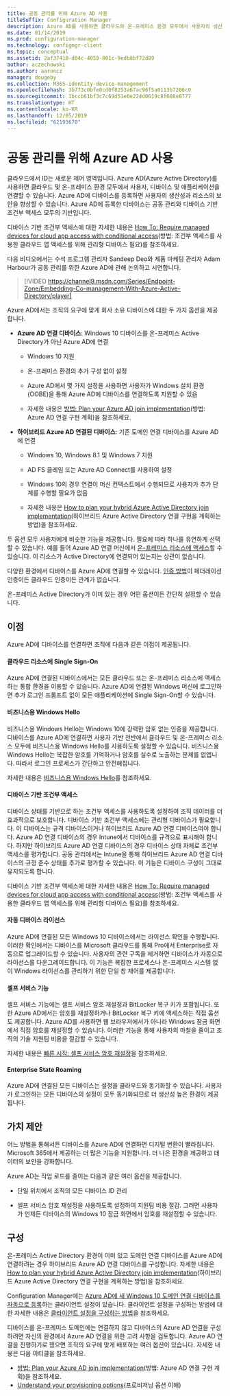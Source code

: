 ```yaml
---
title: 공동 관리를 위해 Azure AD 사용
titleSuffix: Configuration Manager
description: Azure AD를 사용하면 클라우드와 온-프레미스 환경 모두에서 사용자의 생산성과 리소스의 보안을 향상할 수 있음
ms.date: 01/14/2019
ms.prod: configuration-manager
ms.technology: configmgr-client
ms.topic: conceptual
ms.assetid: 2af37410-d04c-4059-801c-9edb8bf72d89
author: aczechowski
ms.author: aaroncz
manager: dougeby
ms.collection: M365-identity-device-management
ms.openlocfilehash: 3b773c0bfe8cd0f8253a67ac96f5a0113b7206c0
ms.sourcegitcommit: 1bccb61bf3c7c69d51e0e224d0619c8f608e8777
ms.translationtype: HT
ms.contentlocale: ko-KR
ms.lasthandoff: 12/05/2019
ms.locfileid: "62193670"
---
```

# <a name="use-azure-ad-for-co-management"></a>공동 관리를 위해 Azure AD 사용

클라우드에서 ID는 새로운 제어 영역입니다. Azure AD(Azure Active Directory)를 사용하면 클라우드 및 온-프레미스 환경 모두에서 사용자, 디바이스 및 애플리케이션을 연결할 수 있습니다. Azure AD에 디바이스를 등록하면 사용자의 생산성과 리소스의 보안을 향상할 수 있습니다. Azure AD에 등록한 디바이스는 공동 관리와 디바이스 기반 조건부 액세스 모두의 기반입니다. 

디바이스 기반 조건부 액세스에 대한 자세한 내용은 [How To: Require managed devices for cloud app access with conditional access](https://docs.microsoft.com/azure/active-directory/conditional-access/require-managed-devices)(방법: 조건부 액세스를 사용한 클라우드 앱 액세스를 위해 관리형 디바이스 필요)를 참조하세요.

다음 비디오에서는 수석 프로그램 관리자 Sandeep Deo와 제품 마케팅 관리자 Adam Harbour가 공동 관리를 위한 Azure AD에 관해 논의하고 시연합니다.

> [!VIDEO https://channel9.msdn.com/Series/Endpoint-Zone/Embedding-Co-management-With-Azure-Active-Directory/player]

Azure AD에서는 조직의 요구에 맞게 회사 소유 디바이스에 대한 두 가지 옵션을 제공합니다.  

- **Azure AD 연결 디바이스**: Windows 10 디바이스를 온-프레미스 Active Directory가 아닌 Azure AD에 연결  

    - Windows 10 지원

    - 온-프레미스 환경의 추가 구성 없이 설정  

    - Azure AD에서 몇 가지 설정을 사용하면 사용자가 Windows 설치 환경(OOBE)을 통해 Azure AD에 디바이스를 연결하도록 지원할 수 있음  

    - 자세한 내용은 [방법: Plan your Azure AD join implementation](https://docs.microsoft.com/azure/active-directory/devices/azureadjoin-plan)(방법: Azure AD 연결 구현 계획)을 참조하세요.  

- **하이브리드 Azure AD 연결된 디바이스**: 기존 도메인 연결 디바이스를 Azure AD에 연결  

    - Windows 10, Windows 8.1 및 Windows 7 지원

    - AD FS 클레임 또는 Azure AD Connect를 사용하여 설정  

    - Windows 10의 경우 연결이 머신 컨텍스트에서 수행되므로 사용자가 추가 단계를 수행할 필요가 없음  

    - 자세한 내용은 [How to plan your hybrid Azure Active Directory join implementation](https://docs.microsoft.com/azure/active-directory/devices/hybrid-azuread-join-plan)(하이브리드 Azure Active Directory 연결 구현을 계획하는 방법)을 참조하세요.  

두 옵션 모두 사용자에게 비슷한 기능을 제공합니다. 필요에 따라 하나를 유연하게 선택할 수 있습니다. 예를 들어 Azure AD 연결 머신에서 [온-프레미스 리소스에 액세스](https://docs.microsoft.com/azure/active-directory/devices/azuread-join-sso)할 수 있습니다. 이 리소스가 Active Directory에 연결되어 있는지는 상관이 없습니다. 

다양한 환경에서 디바이스를 Azure AD에 연결할 수 있습니다. [인증 방법](https://docs.microsoft.com/azure/security/azure-ad-choose-authn)이 페더레이션 인증이든 클라우드 인증이든 관계가 없습니다. 

온-프레미스 Active Directory가 이미 있는 경우 어떤 옵션이든 간단히 설정할 수 있습니다. 



## <a name="benefits"></a>이점

Azure AD에 디바이스를 연결하면 조직에 다음과 같은 이점이 제공됩니다.

#### <a name="single-sign-on-to-cloud-resources"></a>클라우드 리소스에 Single Sign-On
Azure AD에 연결된 디바이스에서는 모든 클라우드 또는 온-프레미스 리소스에 액세스하는 통합 환경을 이용할 수 있습니다. Azure AD에 연결된 Windows 머신에 로그인하면 추가 로그인 프롬프트 없이 모든 애플리케이션에 Single Sign-On할 수 있습니다.  

#### <a name="windows-hello-for-business"></a>비즈니스용 Windows Hello
비즈니스용 Windows Hello는 Windows 10에 강력한 암호 없는 인증을 제공합니다. 디바이스를 Azure AD에 연결하면 사용자 기반 전반에서 클라우드 및 온-프레미스 리소스 모두에 비즈니스용 Windows Hello를 사용하도록 설정할 수 있습니다. 비즈니스용 Windows Hello는 복잡한 암호를 기억하거나 암호를 실수로 노출하는 문제를 없앱니다. 따라서 로그인 프로세스가 간단하고 안전해집니다. 

자세한 내용은 [비즈니스용 Windows Hello](https://docs.microsoft.com/windows/security/identity-protection/hello-for-business/hello-identity-verification)를 참조하세요.  

#### <a name="device-based-conditional-access"></a>디바이스 기반 조건부 액세스
디바이스 상태를 기반으로 하는 조건부 액세스를 사용하도록 설정하여 조직 데이터를 더 효과적으로 보호합니다. 디바이스 기반 조건부 액세스에는 관리형 디바이스가 필요합니다. 이 디바이스는 규격 디바이스이거나 하이브리드 Azure AD 연결 디바이스여야 합니다. Azure AD 연결 디바이스의 경우 Intune에서 디바이스를 규격으로 표시해야 합니다. 하지만 하이브리드 Azure AD 연결 디바이스의 경우 디바이스 상태 자체로 조건부 액세스를 평가합니다. 공동 관리에서는 Intune을 통해 하이브리드 Azure AD 연결 디바이스의 규정 준수 상태를 추가로 평가할 수 있습니다. 이 기능은 디바이스 구성이 그대로 유지되도록 합니다. 

디바이스 기반 조건부 액세스에 대한 자세한 내용은 [How To: Require managed devices for cloud app access with conditional access](https://docs.microsoft.com/azure/active-directory/conditional-access/require-managed-devices)(방법: 조건부 액세스를 사용한 클라우드 앱 액세스를 위해 관리형 디바이스 필요)를 참조하세요.  

#### <a name="automatic-device-licensing"></a>자동 디바이스 라이선스
Azure AD에 연결된 모든 Windows 10 디바이스에서는 라이선스 확인을 수행합니다. 이러한 확인에서는 디바이스를 Microsoft 클라우드를 통해 Pro에서 Enterprise로 자동으로 업그레이드할 수 있습니다. 사용자의 관련 구독을 제거하면 디바이스가 자동으로 라이선스를 다운그레이드합니다. 이 기능은 복잡한 프로세스나 온-프레미스 시스템 없이 Windows 라이선스를 관리하기 위한 단일 창 제어를 제공합니다.

#### <a name="self-service-functionality"></a>셀프 서비스 기능
셀프 서비스 기능에는 셀프 서비스 암호 재설정과 BitLocker 복구 키가 포함됩니다. 또한 Azure AD에서는 암호를 재설정하거나 BitLocker 복구 키에 액세스하는 직접 옵션도 제공합니다. Azure AD를 사용하면 웹 브라우저에서가 아니라 Windows 잠금 화면에서 직접 암호를 재설정할 수 있습니다. 이러한 기능을 통해 사용자의 마찰을 줄이고 조직의 기술 지원팀 비용을 절감할 수 있습니다.  

자세한 내용은 [빠른 시작: 셀프 서비스 암호 재설정](https://docs.microsoft.com/azure/active-directory/authentication/quickstart-sspr)을 참조하세요.

#### <a name="enterprise-state-roaming"></a>Enterprise State Roaming
Azure AD에 연결된 모든 디바이스는 설정을 클라우드와 동기화할 수 있습니다. 사용자가 로그인하는 모든 디바이스의 설정이 모두 동기화되므로 더 생산성 높은 환경이 제공됩니다.  



## <a name="value-proposition"></a>가치 제안

어느 방법을 통해서든 디바이스를 Azure AD에 연결하면 디지털 변환이 빨라집니다. Microsoft 365에서 제공하는 더 많은 기능을 지원합니다. 더 나은 환경을 제공하고 데이터의 보안을 강화합니다. 

Azure AD는 작업 로드를 줄이는 다음과 같은 여러 옵션을 제공합니다.

- 단일 위치에서 조직의 모든 디바이스 ID 관리  

- 셀프 서비스 암호 재설정을 사용하도록 설정하여 지원팀 비용 절감. 그러면 사용자가 언제든 디바이스의 Windows 10 잠금 화면에서 암호를 재설정할 수 있습니다.  



## <a name="configure"></a>구성

온-프레미스 Active Directory 환경이 이미 있고 도메인 연결 디바이스를 Azure AD에 연결하려는 경우 하이브리드 Azure AD 연결 디바이스를 구성합니다. 자세한 내용은 [How to plan your hybrid Azure Active Directory join implementation](https://docs.microsoft.com/azure/active-directory/devices/hybrid-azuread-join-plan)(하이브리드 Azure Active Directory 연결 구현을 계획하는 방법)을 참조하세요. 

Configuration Manager에는 [Azure AD에 새 Windows 10 도메인 연결 디바이스를 자동으로 등록](/sccm/core/clients/deploy/about-client-settings#automatically-register-new-windows-10-domain-joined-devices-with-azure-active-directory)하는 클라이언트 설정이 있습니다. 클라이언트 설정을 구성하는 방법에 대한 자세한 내용은 [클라이언트 설정을 구성하는 방법](/sccm/core/clients/deploy/configure-client-settings)을 참조하세요.

디바이스를 온-프레미스 도메인에는 연결하지 않고 디바이스의 Azure AD 연결을 구성하려면 자신의 환경에서 Azure AD 연결을 위한 고려 사항을 검토합니다. Azure AD 연결을 진행하기로 했으면 조직의 요구에 맞게 배포하는 여러 옵션이 있습니다. 자세한 내용은 다음 아티클을 참조하세요.
- [방법: Plan your Azure AD join implementation](https://docs.microsoft.com/azure/active-directory/devices/azureadjoin-plan)(방법: Azure AD 연결 구현 계획)을 참조하세요.  
- [Understand your provisioning options](https://docs.microsoft.com/azure/active-directory/devices/azureadjoin-plan#understand-your-provisioning-options)(프로비저닝 옵션 이해)  

